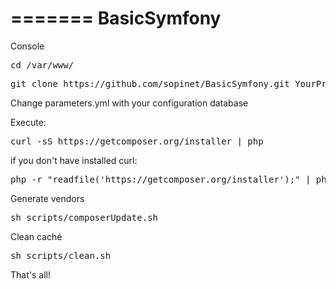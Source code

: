 
=======
BasicSymfony
============
Console
<pre>cd /var/www/</pre>
<pre>git clone https://github.com/sopinet/BasicSymfony.git YourProjectName</pre>

Change parameters.yml with your configuration database<br>

Execute: 
<pre>curl -sS https://getcomposer.org/installer | php</pre>
if you don't have installed curl:
<pre>php -r "readfile('https://getcomposer.org/installer');" | php</pre>

Generate vendors
<pre>sh scripts/composerUpdate.sh</pre>

Clean caché
<pre>sh scripts/clean.sh</pre>
That's all!
